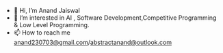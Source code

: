- 👋 Hi, I’m Anand Jaiswal
- 👀 I’m interested in AI , Software Development,Competitive Programming & Low Level Programming.
- 📫 How to reach me anand230703@gmail.com/abstractanand@outlook.com  

<!---
Sterben230703/Sterben230703 is a ✨ special ✨ repository because its `README.md` (this file) appears on your GitHub profile.
You can click the Preview link to take a look at your changes.
--->
